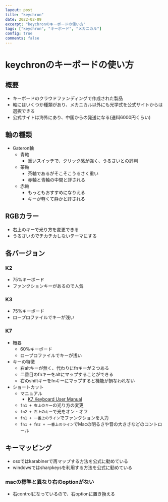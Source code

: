```yaml
---
layout: post
title: "keychron"
date: 2022-02-09
excerpt: "keychronのキーボードの使い方"
tags: ["keychron", "キーボード", "メカニカル"]
config: true
comments: false
---
```


# keychronのキーボードの使い方

## 概要
 - キーボードのクラウドファンディングで作成された製品
 - 軸にはいくつか種類があり、メカニカル以外にも光学式を公式サイトからは選択できる
 - 公式サイトは海外にあり、中国からの発送になる(送料6000円くらい)

## 軸の種類
 - Gateron軸
   - 青軸
     - 重いスイッチで、クリック感が強く、うるさいとの評判
   - 茶軸
     - 茶軸であるがそこそこうるさく重い
     - 赤軸と青軸の中間と評される
   - 赤軸
     - もっともおすすめになりえる
     - キーが軽くて静かと評される

## RGBカラー
 - 右上のキーで光り方を変更できる
 - うるさいのでチカチカしないテーマにする

## 各バージョン

### K2
 - 75%キーボード
 - ファンクションキーがあるので人気

### K3
 - 75%キーボード
 - ロープロファイルでキーが浅い

### K7
 - 概要
   - 60%キーボード
   - ロープロファイルでキーが浅い 
 - キーの特徴
   - 右altキーが無く、代わりにfnキーが２つある
   - 二番目のfnキーをaltにマップすることができる
   - 右のshiftキーをfnキーにマップすると機能が損なわれない
 - ショートカット
   - マニュアル
     - [K7 Keyboard User Manual](https://www.keychron.com/pages/k7-user-manual)
   - `fn1 + 右上のキー`の光り方の変更 
   - `fn2 + 右上のキー`で光をオン・オフ
   - `fn1 + 一番上のライン`でファンクションを入力
   - `fn1 + fn2 + 一番上のライン`でMacの明るさや音の大きさなどのコントロール

## キーマッピング
 - osxではkarabinerで再マップする方法を公式に勧めている
 - windowsではsharpkeysを利用する方法を公式に勧めている

### macの標準と異なり右のoptionがない
 - 右controlになっているので、右optionに置き換える
